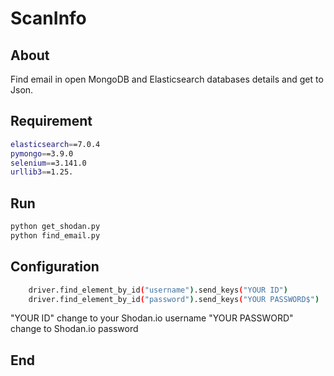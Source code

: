 # ScanInfo

## About
Find email in open MongoDB and Elasticsearch databases details and get to Json.


## Requirement
```bash
elasticsearch==7.0.4
pymongo==3.9.0
selenium==3.141.0
urllib3==1.25.
```
## Run
 ```bash
python get_shodan.py
python find_email.py
```

## Configuration
```bash
    driver.find_element_by_id("username").send_keys("YOUR ID")
    driver.find_element_by_id("password").send_keys("YOUR PASSWORD$")
```
"YOUR ID" change to your Shodan.io username
"YOUR PASSWORD" change to Shodan.io password



## End



